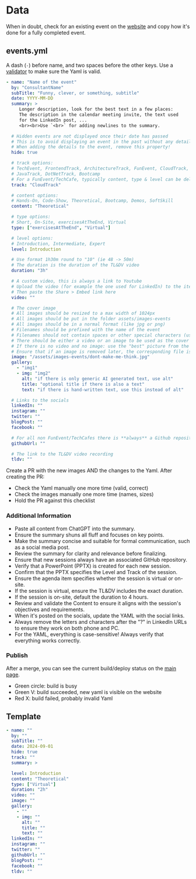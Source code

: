 # Data

When in doubt, check for an existing event on the [website](https://itenium.be/Competence-Center/events)
and copy how it's done for a fully completed event.


## events.yml

A dash (`-`) before name, and two spaces before the other keys.
Use a [validator](https://www.yamllint.com/) to make sure the Yaml is valid.


```yaml
- name: "Name of the event"
  by: "ConsultantName"
  subTitle: "Funny, clever, or something, subtitle"
  date: YYYY-MM-DD
  summary: >
     Longer description, look for the best text in a few places:
     The description in the calendar meeting invite, the text used
     for the LinkedIn post, ...
     <br><br>Use `<br>` for adding newlines to the summary.

  # Hidden events are not displayed once their date has passed
  # This is to avoid displaying an event in the past without any details added to it
  # When adding the details to the event, remove this property!
  hide: true

  # track options:
  # TechEvent, FrontendTrack, ArchitectureTrack, FunEvent, CloudTrack, QAEvent, TechCafe
  # JavaTrack, DotNetTrack, Bootcamp
  # For a FunEvent/TechCafe, typically content, type & level can be deleted
  track: "CloudTrack"

  # content options:
  # Hands-On, Code-Show, Theoretical, Bootcamp, Demos, SoftSkill
  content: "Theoretical"

  # type options:
  # Short, On-Site, exercisesAtTheEnd, Virtual
  type: ["exercisesAtTheEnd", "Virtual"]

  # level options:
  # Introduction, Intermediate, Expert
  level: Introduction

  # Use format 1h30m round to "10" (ie 48 -> 50m)
  # The duration is the duration of the TL&DV video
  duration: "3h"

  # A custom video, this is always a link to Youtube
  # Upload the video (for example the one used for LinkedIn) to the itenium YT channel
  # Then paste the Share > Embed link here
  video: ""

  # The cover image
  # All images should be resized to a max width of 1024px
  # All images should be put in the folder assets/images-events
  # All images should be in a normal format (like jpg or png)
  # Filenames should be prefixed with the name of the event
  # Filenames should not contain spaces or other special characters (use dashes)
  # There should be either a video or an image to be used as the cover image.
  # If there is no video and no image: use the "best" picture from the gallery.
  # Ensure that if an image is removed later, the corresponding file is also deleted.
  image: "/assets/images-events/dont-make-me-think.jpg"
  gallery:
    - "img1"
    - img: "img2"
      alt: "if there is only generic AI generated text, use alt"
      title: "optional title if there is also a text"
      text: "if there is hand-written text, use this instead of alt"

  # Links to the socials
  linkedIn: ""
  instagram: ""
  twitter: ""
  blogPost: ""
  facebook: ""

  # For all non FunEvent/TechCafes there is **always** a Github repository
  githubUrl: ""

  # The link to the TL&DV video recording
  tldv: ""
```
Create a PR with the new images AND the changes to the Yaml.
After creating the PR:
- Check the Yaml manually one more time (valid, correct)
- Check the images manually one more time (names, sizes)
- Hold the PR against this checklist

### Additional Information

- Paste all content from ChatGPT into the summary.
- Ensure the summary shuns all fluff and focuses on key points.
- Make the summary concise and suitable for formal communication, such as a social media post.
- Review the summary for clarity and relevance before finalizing.
- Ensure that new sessions always have an associated GitHub repository.
- Verify that a PowerPoint (PPTX) is created for each new session.
- Confirm that the PPTX specifies the Level and Track of the session.
- Ensure the agenda item specifies whether the session is virtual or on-site.
- If the session is virtual, ensure the TL&DV includes the exact duration.
- If the session is on-site, default the duration to 4 hours.
- Review and validate the Content to ensure it aligns with the session's objectives and requirements.
- When it's posted on the socials, update the YAML with the social links.
- Always remove the letters and characters after the "?" in LinkedIn URLs to ensure they work on both phone and PC.
- For the YAML, everything is case-sensitive! Always verify that everything works correctly.

### Publish

After a merge, you can see the current build/deploy status on the
[main page](https://github.com/itenium-be/Competence-Center).

- Green circle: build is busy
- Green V: build succeeded, new yaml is visible on the website
- Red X: build failed, probably invalid Yaml


## Template

```yaml
- name: ""
  by: ""
  subTitle: ""
  date: 2024-09-01
  hide: true
  track: ""
  summary: >

  level: Introduction
  content: "Theoretical"
  type: ["Virtual"]
  duration: "2h"
  video: ""
  image: ""
  gallery:
    - ""
    - img: ""
      alt: ""
      title: ""
      text: ""
  linkedIn: ""
  instagram: ""
  twitter: ""
  githubUrl: ""
  blogPost: ""
  facebook: ""
  tldv: ""
```
